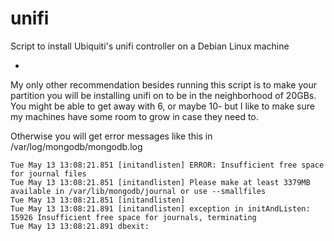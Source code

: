 unifi
=====

Script to install Ubiquiti's unifi controller on a Debian Linux machine

-

My only other recommendation besides running this script is to make your partition you will be installing unifi on to be in 
the neighborhood of 20GBs. You might be able to get away with 6, or maybe 10- but I like to make sure my machines have some room to grow in case they need to.

Otherwise you will get error messages like this in /var/log/mongodb/mongodb.log

    Tue May 13 13:08:21.851 [initandlisten] ERROR: Insufficient free space for journal files
    Tue May 13 13:08:21.851 [initandlisten] Please make at least 3379MB available in /var/lib/mongodb/journal or use --smallfiles
    Tue May 13 13:08:21.851 [initandlisten]
    Tue May 13 13:08:21.891 [initandlisten] exception in initAndListen: 15926 Insufficient free space for journals, terminating
    Tue May 13 13:08:21.891 dbexit:
